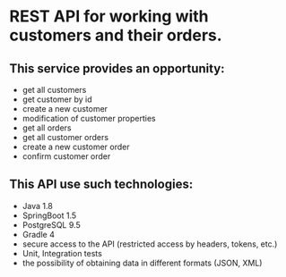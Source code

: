 # REST API for working with customers and their orders.

## This service provides an opportunity:
- get all customers
- get customer by id
- create a new customer
- modification of customer properties
- get all orders
- get all customer orders
- create a new customer order
- confirm customer order

## This API use such technologies:
- Java 1.8
- SpringBoot 1.5
- PostgreSQL 9.5
- Gradle 4
- secure access to the API (restricted access by headers, tokens, etc.)
- Unit, Integration tests
- the possibility of obtaining data in different formats (JSON, XML)